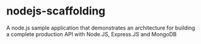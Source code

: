# nodejs-scaffolding
A node.js sample application that demonstrates an architecture for building a complete production API with Node.JS, Express.JS and MongoDB
